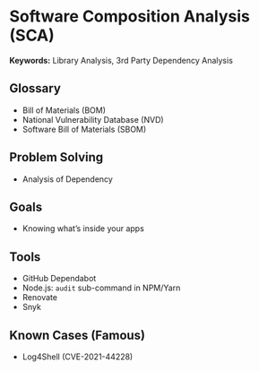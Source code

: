 # Software Composition Analysis (SCA)

**Keywords:** Library Analysis, 3rd Party Dependency Analysis

## Glossary

- Bill of Materials (BOM)
- National Vulnerability Database (NVD)
- Software Bill of Materials (SBOM)

## Problem Solving

- Analysis of Dependency

## Goals

- Knowing what’s inside your apps

## Tools

- GitHub Dependabot
- Node.js: `audit` sub-command in NPM/Yarn
- Renovate
- Snyk

## Known Cases (Famous)

- Log4Shell (CVE-2021-44228)
